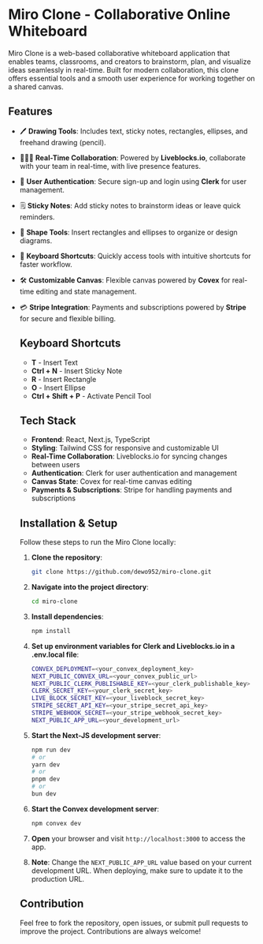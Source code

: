 # Miro Clone - Collaborative Online Whiteboard

Miro Clone is a web-based collaborative whiteboard application that enables teams, classrooms, and creators to brainstorm, plan, and visualize ideas seamlessly in real-time. Built for modern collaboration, this clone offers essential tools and a smooth user experience for working together on a shared canvas.

## Features

- 🖊️ **Drawing Tools**: Includes text, sticky notes, rectangles, ellipses, and freehand drawing (pencil).
- 🧑‍🤝‍🧑 **Real-Time Collaboration**: Powered by **Liveblocks.io**, collaborate with your team in real-time, with live presence features.
- 🔑 **User Authentication**: Secure sign-up and login using **Clerk** for user management.
- 🗒️ **Sticky Notes**: Add sticky notes to brainstorm ideas or leave quick reminders.
- 🎨 **Shape Tools**: Insert rectangles and ellipses to organize or design diagrams.
- 🔄 **Keyboard Shortcuts**: Quickly access tools with intuitive shortcuts for faster workflow.
- 🛠️ **Customizable Canvas**: Flexible canvas powered by **Covex** for real-time editing and state management.
- 💳 **Stripe Integration**: Payments and subscriptions powered by **Stripe** for secure and flexible billing.

  ## Keyboard Shortcuts

  - **T** - Insert Text
  - **Ctrl + N** - Insert Sticky Note
  - **R** - Insert Rectangle
  - **O** - Insert Ellipse
  - **Ctrl + Shift + P** - Activate Pencil Tool

  ## Tech Stack

  - **Frontend**: React, Next.js, TypeScript
  - **Styling**: Tailwind CSS for responsive and customizable UI
  - **Real-Time Collaboration**: Liveblocks.io for syncing changes between users
  - **Authentication**: Clerk for user authentication and management
  - **Canvas State**: Covex for real-time canvas editing
  - **Payments & Subscriptions**: Stripe for handling payments and subscriptions

  ## Installation & Setup

  Follow these steps to run the Miro Clone locally:

  1.  **Clone the repository**:
      ```bash
      git clone https://github.com/dewo952/miro-clone.git
      ```
  2.  **Navigate into the project directory**:
      ```bash
      cd miro-clone
      ```
  3.  **Install dependencies**:
      ```bash
      npm install
      ```
  4.  **Set up environment variables for Clerk and Liveblocks.io in a .env.local file**:
      ```bash
      CONVEX_DEPLOYMENT=<your_convex_deployment_key>
      NEXT_PUBLIC_CONVEX_URL=<your_convex_public_url>
      NEXT_PUBLIC_CLERK_PUBLISHABLE_KEY=<your_clerk_publishable_key>
      CLERK_SECRET_KEY=<your_clerk_secret_key>
      LIVE_BLOCK_SECRET_KEY=<your_liveblock_secret_key>
      STRIPE_SECRET_API_KEY=<your_stripe_secret_api_key>
      STRIPE_WEBHOOK_SECRET=<your_stripe_webhook_secret_key>
      NEXT_PUBLIC_APP_URL=<your_development_url>
      ```
  5.  **Start the Next-JS development server**:
      ```bash
      npm run dev
      # or
      yarn dev
      # or
      pnpm dev
      # or
      bun dev
      ```
  6.  **Start the Convex development server**:
      ```bash
      npm convex dev
      ```
  7.  **Open** your browser and visit `http://localhost:3000` to access the app.

  8.  **Note**: Change the `NEXT_PUBLIC_APP_URL` value based on your current development URL. When deploying, make sure to update it to the production URL.

  ## Contribution

  Feel free to fork the repository, open issues, or submit pull requests to improve the project. Contributions are always welcome!

